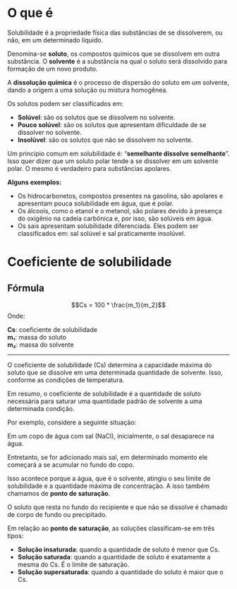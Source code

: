# **O que é**

Solubilidade é a propriedade física das substâncias de se dissolverem, ou não, em um determinado líquido.

Denomina-se **soluto**, os compostos químicos que se dissolvem em outra substância. O **solvente** é a substância na qual o soluto será dissolvido para formação de um novo produto.

A **dissolução química** é o processo de dispersão do soluto em um solvente, dando a origem a uma solução ou mistura homogênea.

Os solutos podem ser classificados em:

- **Solúvel**: são os solutos que se dissolvem no solvente.
- **Pouco solúvel**: são os solutos que apresentam dificuldade de se dissolver no solvente.
- **Insolúvel**: são os solutos que não se dissolvem no solvente.

Um princípio comum em solubilidade é: “**semelhante dissolve semelhante**”. Isso quer dizer que um soluto polar tende a se dissolver em um solvente polar. O mesmo é verdadeiro para substâncias apolares.

**Alguns exemplos:**
- Os hidrocarbonetos, compostos presentes na gasolina, são apolares e apresentam pouca solubilidade em água, que é polar.
- Os álcoois, como o etanol e o metanol, são polares devido à presença do oxigênio na cadeia carbônica e, por isso, são solúveis em água.
- Os sais apresentam solubilidade diferenciada. Eles podem ser classificados em: sal solúvel e sal praticamente insolúvel.


# **Coeficiente de solubilidade**

## Fórmula
$$Cs = 100 * \frac{m_1}{m_2}$$
Onde:

**Cs**: coeficiente de solubilidade  
**m₁**: massa do soluto  
**m₂**: massa do solvente

---

O coeficiente de solubilidade (Cs) determina a capacidade máxima do soluto que se dissolve em uma determinada quantidade de solvente. Isso, conforme as condições de temperatura.

Em resumo, o coeficiente de solubilidade é a quantidade de soluto necessária para saturar uma quantidade padrão de solvente a uma determinada condição.

Por exemplo, considere a seguinte situação:

Em um copo de água com sal (NaCl), inicialmente, o sal desaparece na água.

Entretanto, se for adicionado mais sal, em determinado momento ele começará a se acumular no fundo do copo.

Isso acontece porque a água, que é o solvente, atingiu o seu limite de solubilidade e a quantidade máxima de concentração. A isso também chamamos de **ponto de saturação**.

O soluto que resta no fundo do recipiente e que não se dissolve é chamado de corpo de fundo ou precipitado.

Em relação ao **ponto de saturação**, as soluções classificam-se em três tipos:

- **Solução insaturada**: quando a quantidade de soluto é menor que Cs.
- **Solução saturada**: quando a quantidade de soluto é exatamente a mesma do Cs. É o limite de saturação.
- **Solução supersaturada**: quando a quantidade do soluto é maior que o Cs.